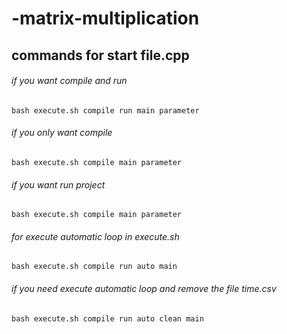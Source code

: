 # -matrix-multiplication
## commands for start file.cpp

###### if you want compile and run  

`bash execute.sh compile run main parameter`

###### if you only want compile
`bash execute.sh compile main parameter`

###### if you want run project
`bash execute.sh compile main parameter`

###### for execute automatic loop in execute.sh 
`bash execute.sh compile run auto main`

###### if you need execute automatic loop and remove the file time.csv 
`bash execute.sh compile run auto clean main`